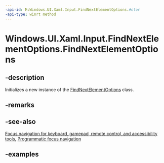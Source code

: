 ```yaml
---
-api-id: M:Windows.UI.Xaml.Input.FindNextElementOptions.#ctor
-api-type: winrt method
---
```


<!-- Method syntax.
public FindNextElementOptions.FindNextElementOptions()
-->

# Windows.UI.Xaml.Input.FindNextElementOptions.FindNextElementOptions

## -description
Initializes a new instance of the [FindNextElementOptions](findnextelementoptions.md) class.


## -remarks

## -see-also
[Focus navigation for keyboard, gamepad, remote control, and accessibility tools](/windows/uwp/design/input/focus-navigation), [Programmatic focus navigation](/windows/uwp/design/input/focus-navigation-programmatic)


## -examples

